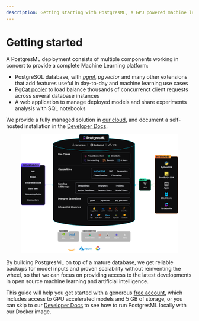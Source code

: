 ```yaml
---
description: Getting starting with PostgresML, a GPU powered machine learning database.
---
```


# Getting started

A PostgresML deployment consists of multiple components working in concert to provide a complete Machine Learning platform:

* PostgreSQL database, with [_pgml_](/docs/api/sql-extension/), _pgvector_ and many other extensions that add features useful in day-to-day and machine learning use cases
* [PgCat pooler](/docs/product/pgcat/) to load balance thousands of concurrenct client requests across several database instances
* A web application to manage deployed models and share experiments analysis with SQL notebooks

We provide a fully managed solution in [our cloud](create-your-database), and document a self-hosted installation in the [Developer Docs](/docs/resources/developer-docs/quick-start-with-docker).

<figure class="my-4"><img src="../../.gitbook/assets/architecture.png" alt="PostgresML architecture"><figcaption></figcaption></figure>

By building PostgresML on top of a mature database, we get reliable backups for model inputs and proven scalability without reinventing the wheel, so that we can focus on providing access to the latest developments in open source machine learning and artificial intelligence.

This guide will help you get started with a generous [free account](create-your-database), which includes access to GPU accelerated models and 5 GB of storage, or you can skip to our [Developer Docs](/docs/resources/developer-docs/quick-start-with-docker) to see how to run PostgresML locally with our Docker image.
